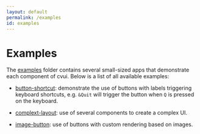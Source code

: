 ```yaml
---
layout: default
permalink: /examples
id: examples
---
```


# Examples

The [examples](https://github.com/Dovyski/cvui/tree/master/example) folder contains several small-sized apps that demonstrate each component of cvui. Below is a list of all available examples:

* [button-shortcut](https://github.com/Dovyski/cvui/tree/master/example/src/button-shortcut): demonstrate the use of buttons with labels triggering keyboard shortcuts, e.g. `&Quit` will trigger the button when `Q` is pressed on the keyboard.

* [complext-layout](https://github.com/Dovyski/cvui/tree/master/example/src/complext-layout): use of several components to create a complex UI.

* [image-button](https://github.com/Dovyski/cvui/tree/master/example/src/image-button): use of buttons with custom rendering based on images.
